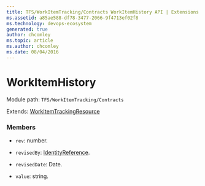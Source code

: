 ```yaml
---
title: TFS/WorkItemTracking/Contracts WorkItemHistory API | Extensions for Azure DevOps Services
ms.assetid: a85ae588-df78-3477-2066-9f4713ef02f8
ms.technology: devops-ecosystem
generated: true
author: chcomley
ms.topic: article
ms.author: chcomley
ms.date: 08/04/2016
---
```


# WorkItemHistory

Module path: `TFS/WorkItemTracking/Contracts`

Extends: [WorkItemTrackingResource](../../../TFS/WorkItemTracking/Contracts/WorkItemTrackingResource.md)

### Members

- `rev`: number.

- `revisedBy`: [IdentityReference](../../../TFS/WorkItemTracking/Contracts/IdentityReference.md).

- `revisedDate`: Date.

- `value`: string.
